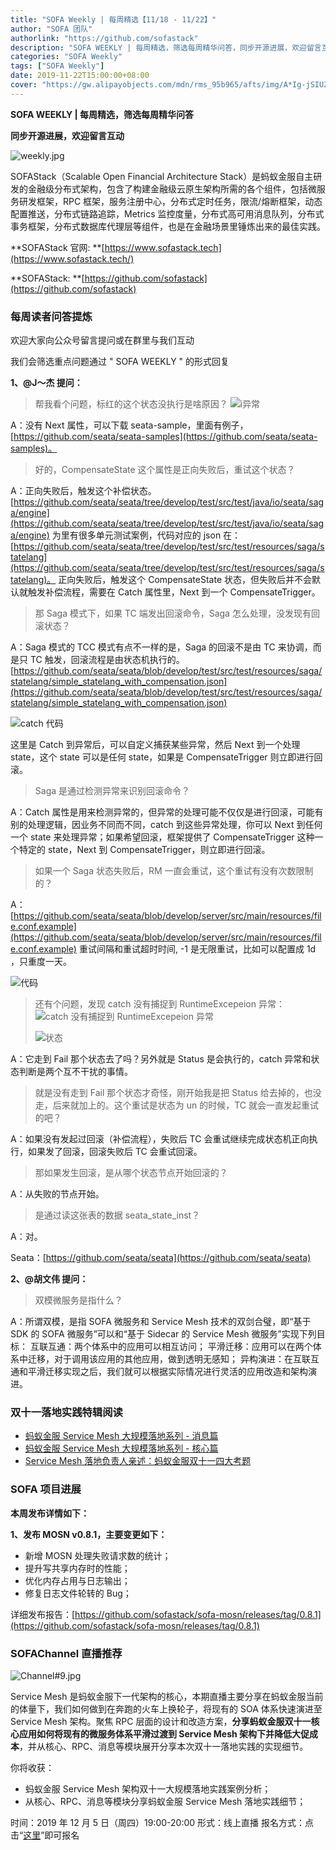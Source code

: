 ```yaml
---
title: "SOFA Weekly | 每周精选【11/18 - 11/22】"
author: "SOFA 团队"
authorlink: "https://github.com/sofastack"
description: "SOFA WEEKLY | 每周精选，筛选每周精华问答，同步开源进展，欢迎留言互动。"
categories: "SOFA Weekly"
tags: ["SOFA Weekly"]
date: 2019-11-22T15:00:00+08:00
cover: "https://gw.alipayobjects.com/mdn/rms_95b965/afts/img/A*Ig-jSIUZWx0AAAAAAAAAAAAAARQnAQ"
---
```


**SOFA WEEKLY | 每周精选，筛选每周精华问答**

**同步开源进展，欢迎留言互动**

![weekly.jpg](https://gw.alipayobjects.com/mdn/rms_95b965/afts/img/A*ARgKS6SuU7YAAAAAAAAAAAAAARQnAQ)

SOFAStack（Scalable Open Financial Architecture Stack）是蚂蚁金服自主研发的金融级分布式架构，包含了构建金融级云原生架构所需的各个组件，包括微服务研发框架，RPC 框架，服务注册中心，分布式定时任务，限流/熔断框架，动态配置推送，分布式链路追踪，Metrics 监控度量，分布式高可用消息队列，分布式事务框架，分布式数据库代理层等组件，也是在金融场景里锤炼出来的最佳实践。

**SOFAStack 官网: **[https://www.sofastack.tech](https://www.sofastack.tech/)

**SOFAStack: **[https://github.com/sofastack](https://github.com/sofastack)

### 每周读者问答提炼

欢迎大家向公众号留言提问或在群里与我们互动

我们会筛选重点问题通过 " SOFA WEEKLY " 的形式回复

**1、@J～杰 提问：**

> 帮我看个问题，标红的这个状态没执行是啥原因？
> ![i异常](https://cdn.nlark.com/yuque/0/2019/png/226702/1574381789634-51422a59-e826-47b1-89ab-eb299d08d265.png)

A：没有 Next 属性，可以下载 seata-sample，里面有例子，[https://github.com/seata/seata-samples](https://github.com/seata/seata-samples)。

> 好的，CompensateState 这个属性是正向失败后，重试这个状态？

A：正向失败后，触发这个补偿状态。
[https://github.com/seata/seata/tree/develop/test/src/test/java/io/seata/saga/engine](https://github.com/seata/seata/tree/develop/test/src/test/java/io/seata/saga/engine) 为里有很多单元测试案例，代码对应的 json 在：[https://github.com/seata/seata/tree/develop/test/src/test/resources/saga/statelang](https://github.com/seata/seata/tree/develop/test/src/test/resources/saga/statelang)。
正向失败后，触发这个 CompensateState 状态，但失败后并不会默认就触发补偿流程，需要在 Catch 属性里，Next 到一个 CompensateTrigger。

> 那 Saga 模式下，如果 TC 端发出回滚命令，Saga 怎么处理，没发现有回滚状态？

A：Saga 模式的 TCC 模式有点不一样的是，Saga 的回滚不是由 TC 来协调，而是只 TC 触发，回滚流程是由状态机执行的。
[https://github.com/seata/seata/blob/develop/test/src/test/resources/saga/statelang/simple_statelang_with_compensation.json](https://github.com/seata/seata/blob/develop/test/src/test/resources/saga/statelang/simple_statelang_with_compensation.json)

![catch 代码](https://cdn.nlark.com/yuque/0/2019/png/226702/1574382111440-3d2279c9-ee93-493c-9f0d-e22f508fc214.png)

这里是 Catch 到异常后，可以自定义捕获某些异常，然后 Next 到一个处理 state，这个 state 可以是任何 state，如果是 CompensateTrigger 则立即进行回滚。

> Saga 是通过检测异常来识别回滚命令？

A：Catch 属性是用来检测异常的，但异常的处理可能不仅仅是进行回滚，可能有别的处理逻辑，因业务不同而不同，catch 到这些异常处理，你可以 Next 到任何一个 state 来处理异常；如果希望回滚，框架提供了 CompensateTrigger 这种一个特定的 state，Next 到 CompensateTrigger，则立即进行回滚。

> 如果一个 Saga 状态失败后，RM 一直会重试，这个重试有没有次数限制的？

A：[https://github.com/seata/seata/blob/develop/server/src/main/resources/file.conf.example](https://github.com/seata/seata/blob/develop/server/src/main/resources/file.conf.example)
重试间隔和重试超时时间, -1 是无限重试，比如可以配置成 1d ，只重度一天。

![代码](https://cdn.nlark.com/yuque/0/2019/png/226702/1574383118081-972d6971-62fd-492a-aa49-84d3036b3a3e.png)

> 还有个问题，发现 catch 没有捕捉到 RuntimeExcepeion 异常：
> ![catch 没有捕捉到 RuntimeExcepeion 异常](https://cdn.nlark.com/yuque/0/2019/png/226702/1574383152417-faf96097-244e-46a8-9d6f-44bf49ed9dc0.png)
> 
> ![状态](https://cdn.nlark.com/yuque/0/2019/png/226702/1574383191115-523bccad-860e-4c93-a482-912a11a076b6.png)

A：它走到 Fail 那个状态去了吗？另外就是 Status 是会执行的，catch 异常和状态判断是两个互不干扰的事情。

> 就是没有走到 Fail 那个状态才奇怪，刚开始我是把 Status 给去掉的，也没走，后来就加上的。这个重试是状态为 un 的时候，TC 就会一直发起重试的吧？

A：如果没有发起过回滚（补偿流程），失败后 TC 会重试继续完成状态机正向执行，如果发了回滚，回滚失败后 TC 会重试回滚。

> 那如果发生回滚，是从哪个状态节点开始回滚的？

A：从失败的节点开始。

> 是通过读这张表的数据 seata_state_inst？

A：对。

Seata：[https://github.com/seata/seata](https://github.com/seata/seata)

**2、@胡文伟 提问：**

> 双模微服务是指什么？

A：所谓双模，是指 SOFA 微服务和 Service Mesh 技术的双剑合璧，即“基于 SDK 的 SOFA 微服务”可以和“基于 Sidecar 的 Service Mesh 微服务”实现下列目标： 互联互通：两个体系中的应用可以相互访问； 平滑迁移：应用可以在两个体系中迁移，对于调用该应用的其他应用，做到透明无感知； 异构演进：在互联互通和平滑迁移实现之后，我们就可以根据实际情况进行灵活的应用改造和架构演进。

### 双十一落地实践特辑阅读

- [蚂蚁金服 Service Mesh 大规模落地系列 - 消息篇](/blog/service-mesh-practice-in-production-at-ant-financial-part2-mesh/)
- [蚂蚁金服 Service Mesh 大规模落地系列 - 核心篇](/blog/service-mesh-practice-in-production-at-ant-financial-part1-core/)
- [Service Mesh 落地负责人亲述：蚂蚁金服双十一四大考题](/blog/service-mesh-practice-antfinal-shopping-festival-big-exam/)

###  SOFA 项目进展

**本周发布详情如下：**

**1、发布 MOSN v0.8.1，主要变更如下：**

- 新增 MOSN 处理失败请求数的统计；
- 提升写共享内存时的性能；
- 优化内存占用与日志输出；
- 修复日志文件轮转的 Bug；

详细发布报告：[https://github.com/sofastack/sofa-mosn/releases/tag/0.8.1](https://github.com/sofastack/sofa-mosn/releases/tag/0.8.1)

### SOFAChannel 直播推荐

![Channel#9.jpg](https://cdn.nlark.com/yuque/0/2019/jpeg/226702/1574412687312-ce69fdbb-7b44-40b4-ab34-f02be89dbc37.jpeg)

Service Mesh 是蚂蚁金服下一代架构的核心，本期直播主要分享在蚂蚁金服当前的体量下，我们如何做到在奔跑的火车上换轮子，将现有的 SOA 体系快速演进至 Service Mesh 架构。聚焦 RPC 层面的设计和改造方案，**分享蚂蚁金服双十一核心应用如何将现有的微服务体系平滑过渡到 Service Mesh 架构下并降低大促成本**，并从核心、RPC、消息等模块展开分享本次双十一落地实践的实现细节。

你将收获：

- 蚂蚁金服 Service Mesh 架构双十一大规模落地实践案例分析；
- 从核心、RPC、消息等模块分享蚂蚁金服 Service Mesh 落地实践细节；

时间：2019 年 12 月 5 日（周四）19:00-20:00
形式：线上直播
报名方式：点击“[这里](https://tech.antfin.com/community/live/1021)”即可报名